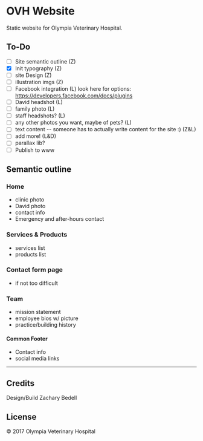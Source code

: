 # OVH Website
Static website for Olympia Veterinary Hospital.

## To-Do
- [ ] Site semantic outline (Z)
- [x] Init typography (Z)
- [ ] site Design (Z)
- [ ] illustration imgs (Z)
- [ ] Facebook integration (L) look here for options: https://developers.facebook.com/docs/plugins
- [ ] David headshot (L)
- [ ] family photo (L)
- [ ] staff headshots? (L)
- [ ] any other photos you want, maybe of pets? (L)
- [ ] text content -- someone has to actually write content for the site :) (Z&L)
- [ ] add more! (L&D)
- [ ] parallax lib?
- [ ] Publish to www

## Semantic outline
### Home
  * clinic photo
  * David photo
  * contact info
  * Emergency and after-hours contact
### Services & Products
  * services list
  * products list
### Contact form page
  * if not too difficult
### Team
  * mission statement
  * employee bios w/ picture
  * practice/building history
#### Common Footer
  * Contact info
  * social media links

---


## Credits
Design/Build Zachary Bedell

## License
&copy; 2017 Olympia Veterinary Hospital
